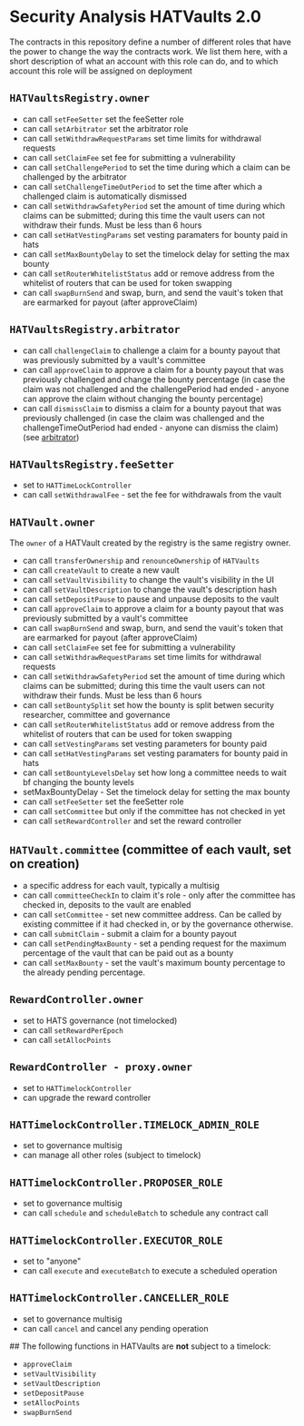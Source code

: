 # Security Analysis HATVaults 2.0


The contracts in this repository define a number of different roles that have the power to change the way the contracts work. We list them here, with a short description of what an account with this role can do, and to which account this role will be assigned on deployment

## `HATVaultsRegistry.owner`

- can call `setFeeSetter` set the feeSetter role
- can call `setArbitrator` set the arbitrator role
- can call `setWithdrawRequestParams` set time limits for withdrawal requests
- can call `setClaimFee` set fee for submitting a vulnerability
- can call `setChallengePeriod` to set the time during which a claim can be challenged by the arbitrator
- can call `setChallengeTimeOutPeriod` to set the time after which a challenged claim is automatically dismissed
- can call `setWithdrawSafetyPeriod` set the amount of time during which claims can be submitted; during this time the vault users can not withdraw their funds. Must be less than 6 hours
- can call `setHatVestingParams` set vesting paramaters for bounty paid in hats
- can call `setMaxBountyDelay` to set the timelock delay for setting the max bounty
- can call `setRouterWhitelistStatus` add or remove address from the whitelist of routers that can be used for token swapping
- can call `swapBurnSend` and swap, burn, and send the vauit's token that are earmarked for payout (after approveClaim)

## `HATVaultsRegistry.arbitrator`

- can call `challengeClaim` to challenge a claim for a bounty payout that was previously submitted by a vault's committee
- can call `approveClaim` to approve a claim for a bounty payout that was previously challenged and change the bounty percentage (in case the claim was not challenged and the challengePeriod had ended - anyone can approve the claim without changing the bounty percentage)
- can call `dismissClaim` to dismiss a claim for a bounty payout that was previously challenged (in case the claim was challenged and the challengeTimeOutPeriod had ended - anyone can dismiss the claim)
(see [arbitrator](./arbitrator.md))

## `HATVaultsRegistry.feeSetter`

- set to `HATTimeLockController`
- can call `setWithdrawalFee` - set the fee for withdrawals from the vault

## `HATVault.owner`

The `owner` of a HATVault created by the registry is the same registry owner.

- can call `transferOwnership` and `renounceOwnership` of `HATVaults`
- can call `createVault` to create a new vault
- can call `setVaultVisibility` to change the vault's visibility in the UI
- can call `setVaultDescription` to change the vault's description hash
- can call `setDepositPause` to pause and unpause deposits to the vault
- can call `approveClaim` to approve a claim for a bounty payout that was previously submitted by a vault's committee
- can call `swapBurnSend` and swap, burn, and send the vauit's token that are earmarked for payout (after approveClaim)
- can call `setClaimFee` set fee for submitting a vulnerability
- can call `setWithdrawRequestParams` set time limits for withdrawal requests
- can call `setWithdrawSafetyPeriod` set the amount of time during which claims can be submitted; during this time the vault users can not withdraw their funds. Must be less than 6 hours
- can call `setBountySplit` set how the bounty is split betwen security researcher, committee and governance
- can call `setRouterWhitelistStatus` add or remove address from the whitelist of routers that can be used for token swapping
- can call `setVestingParams` set vesting parameters for bounty paid
- can call `setHatVestingParams` set vesting paramaters for bounty paid in hats
- can call `setBountyLevelsDelay` set how long a committee needs to wait bf changing the bounty levels
- setMaxBountyDelay - Set the timelock delay for setting the max bounty
- can call `setFeeSetter` set the feeSetter role
- can call `setCommittee` but only if the committee has not checked in yet
- can call `setRewardController`  and set the reward controller

## `HATVault.committee` (committee of each vault, set on creation)

- a specific address for each vault, typically a multisig
- can call `committeeCheckIn` to claim it's role - only after the committee has checked in, deposits to the vault are enabled
- can call `setCommittee` - set new committee address. Can be called by existing committee if it had checked in, or by the governance otherwise.
- can call `submitClaim` - submit a claim for a bounty payout
- can call `setPendingMaxBounty` - set a pending request for the maximum percentage of the vault that can be paid out as a bounty
- can call `setMaxBounty` - set the vault's maximum bounty percentage to the already pending percentage.

## `RewardController.owner`

- set to HATS governance (not timelocked)
- can call `setRewardPerEpoch`
- can call `setAllocPoints`

## `RewardController - proxy.owner`

- set to `HATTimelockController`
- can upgrade the reward controller

## `HATTimelockController.TIMELOCK_ADMIN_ROLE`

- set to governance multisig
- can manage all other roles (subject to timelock)

## `HATTimelockController.PROPOSER_ROLE`

- set to governance multisig
- can call `schedule` and `scheduleBatch` to schedule any contract call

## `HATTimelockController.EXECUTOR_ROLE`

- set to "anyone"
- can call `execute` and `executeBatch` to execute a scheduled operation

## `HATTimelockController.CANCELLER_ROLE`

- set to governance multisig
- can call `cancel` and cancel any pending operation


## The following functions in HATVaults are **not** subject to a timelock:
  - `approveClaim`
  - `setVaultVisibility`
  - `setVaultDescription`
  - `setDepositPause`
  - `setAllocPoints`
  - `swapBurnSend`
